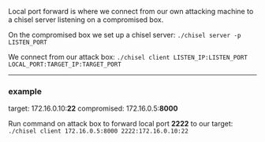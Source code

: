 Local port forward is where we connect from our own attacking machine to a chisel server listening on a compromised box.

On the compromised box we set up a chisel server:
`./chisel server -p LISTEN_PORT`

We connect from our attack box:
`./chisel client LISTEN_IP:LISTEN_PORT LOCAL_PORT:TARGET_IP:TARGET_PORT`

---

### example
target: 172.16.0.10:**22**
compromised: 172.16.0.5:**8000**

Run command on attack box to forward local port **2222** to our target:\
`./chisel client 172.16.0.5:8000 2222:172.16.0.10:22`


